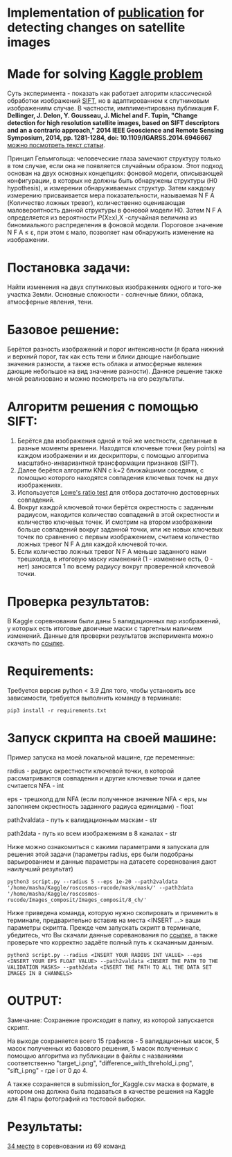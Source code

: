 # Implementation of [publication](https://ieeexplore.ieee.org/document/6946667) for detecting changes on satellite images

# Made for solving [Kaggle problem](https://www.kaggle.com/c/roscosmos-rucode/overview)

Суть эксперимента - показать как работает алгоритм классической обработки изображений [SIFT](https://ru.wikipedia.org/wiki/%D0%9C%D0%B0%D1%81%D1%88%D1%82%D0%B0%D0%B1%D0%BD%D0%BE-%D0%B8%D0%BD%D0%B2%D0%B0%D1%80%D0%B8%D0%B0%D0%BD%D1%82%D0%BD%D0%B0%D1%8F_%D1%82%D1%80%D0%B0%D0%BD%D1%81%D1%84%D0%BE%D1%80%D0%BC%D0%B0%D1%86%D0%B8%D1%8F_%D0%BF%D1%80%D0%B8%D0%B7%D0%BD%D0%B0%D0%BA%D0%BE%D0%B2), но в адаптированном к спутниковым изображениям случае. В частности, имплиментирована публикация **F. Dellinger, J. Delon, Y. Gousseau, J. Michel and F. Tupin, "Change detection for high resolution satellite images, based on SIFT descriptors and an a contrario approach," 2014 IEEE Geoscience and Remote Sensing Symposium, 2014, pp. 1281-1284, doi: 10.1109/IGARSS.2014.6946667** [можно посмотреть текст статьи](https://hal.archives-ouvertes.fr/hal-01059366/document). 

Принцип Гельмгольца: человеческие глаза замечают структуру только в том случае, если она не появляется случайным образом. Этот подход основан на двух основных концепциях: фоновой модели, описывающей конфигурации, в которых не должны быть обнаружены структуры (H0 hypothesis), и измерении обнаруживаемых структур. Затем каждому измерению присваивается мера показательности, называемая N F A (Количество ложных тревог), количественно оценивающая маловероятность данной структуры в фоновой модели H0. Затем N F A определяется из вероятности P(X≥x),X -случайная величина из биномиального распределения в фоновой модели. Пороговое значение N F A ≤ ε, при этом ε мало, позволяет нам обнаружить изменение на изображении.

# **Постановка задачи**:

Найти изменения на двух спутниковых изображениях одного и того-же участка Земли. Основные сложности - солнечные блики, облака, атмосферные явления, тени. 

# **Базовое решение**:

Берётся разность изображений и порог интенсивности (я брала нижний и верхний порог, так как есть тени и блики дающие наибольшие значения разности, а также есть облака и атмосферные явления дающие небольшое на вид значение разности). Данное решение также мной реализовано и можно посмотреть на его результаты.

# **Алгоритм решения с помощью SIFT**:

1. Берётся два изображения одной и той же местности, сделанные в разные моменты времени. Находятся ключевые точки (key points) на каждом изображении и их дескрипторы, с помощью алгоритма масштабно-инвариантной трансформации признаков (SIFT).
2. Далее берётся алгоритм KNN с k=2 ближайшими соседями, с помощью которого находятся совпадения ключевых точек на двух изображениях.
3. Используется [Lowe's ratio test](https://stackoverflow.com/questions/51197091/how-does-the-lowes-ratio-test-work) для отбора достаточно достоверных совпадений.
4. Вокруг каждой ключевой точки берётся окрестность с заданным радиусом, находится количество совпадений в этой окрестности и количество ключевых точек. И смотрим на втором изображении больше совпадений вокруг заданной точки, или же новых ключевых точек по сравнению с первым  изображением, считаем количество ложных тревог N F A для каждой ключевой точки.
5. Если количество ложных тревог N F A меньше заданного нами трешхолда, в итоговую маску изменений (1 - изменение есть, 0 - нет) заносятся 1 по всему радиусу вокруг проверенной ключевой точки.

# **Проверка результатов**:

В Kaggle соревновании были даны 5 валидационных пар изображений, у которых есть итоговые двоичные маски с таргетным наличием изменений. Данные для проверки результатов эксперимента можно скачать по [ссылке](https://www.kaggle.com/c/roscosmos-rucode/data).

# Requirements:

Требуется версия python < 3.9
Для того, чтобы установить все зависимости, требуется выполнить команду в терминале:

``` pip3 install -r requirements.txt ```

# Запуск скрипта на своей машине:

Пример запуска на моей локальной машине, где переменные:

radius - радиус окрестности ключевой точки, в которой рассматриваются совпадения и другие ключевые точки и далее считается NFA - int

eps - трешхолд для NFA (если полученное значение NFA < eps, мы заполняем окрестность заданного радиуса единицами) - float

path2valdata - путь к валидационным маскам - str

path2data - путь ко всем изображениям в 8 каналах - str

Ниже можно ознакомиться с какими параметрами я запускала для решения этой задачи (параметры radius, eps были подобраны варьированием и данные параметры на датасете соревнования дают наилучший результат)

``` python3 script.py --radius 5 --eps 1e-20 --path2valdata '/home/masha/Kaggle/roscosmos-rucode/mask/mask/' --path2data '/home/masha/Kaggle/roscosmos-rucode/Images_composit/Images_composit/8_ch/' ```

Ниже приведена команда, которую нужно скопировать и применить в терминале, предварительно вставив на места <INSERT ...> ваши параметры скрипта. Прежде чем запускать скрипт в терминале, убедитесь, что Вы скачали данные сореванования по [ссылке](https://www.kaggle.com/c/roscosmos-rucode/data), а также проверьте что корректно задаёте полный путь к скачанным данным.

``` python3 script.py --radius <INSERT YOUR RADIUS INT VALUE> --eps <INSERT YOUR EPS FLOAT VALUE> --path2valdata <INSERT THE PATH TO THE VALIDATION MASKS> --path2data <INSERT THE PATH TO ALL THE DATA SET IMAGES IN 8 CHANNELS> ```

# OUTPUT:

Замечание: Сохранение происходит в папку, из которой запускается скрипт.

На выходе сохраняется всего 15 графиков - 5 валидационных масок, 5 масок полученных из базового решения, 5 масок полученных с помощью алгоритма из публикации в файлы с названиями соответственно "target_i.png", "difference_with_threhold_i.png", "sift_i.png" - где i от 0 до 4.

А также сохраняется в submission_for_Kaggle.csv маска в формате, в котором она должна была подаваться в качестве решения на Kaggle для 41 пары фотографий из тестовой выборки.

# Результаты:

[34 место](https://www.kaggle.com/c/roscosmos-rucode/leaderboard) в соревновании из 69 команд

